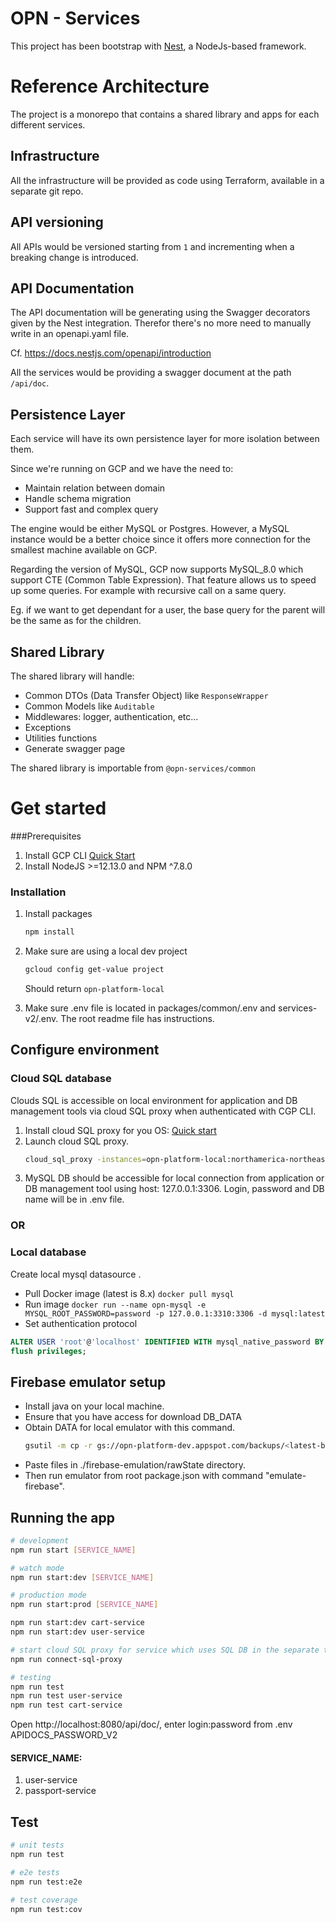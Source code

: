 # OPN - Services
This project has been bootstrap with [Nest](https://github.com/nestjs/nest), a NodeJs-based framework.

# Reference Architecture 
The project is a monorepo that contains a shared library and apps for each different services.

## Infrastructure
All the infrastructure will be provided as code using Terraform, available in a separate git repo.

## API versioning
All APIs would be versioned starting from `1` and incrementing when a breaking change is introduced.

## API Documentation
The API documentation will be generating using the Swagger decorators given by the Nest integration.
Therefor there's no more need to manually write in an openapi.yaml file.

Cf. https://docs.nestjs.com/openapi/introduction

All the services would be providing a swagger document at the path `/api/doc`.
 
## Persistence Layer
Each service will have its own persistence layer for more isolation between them.
 
Since we're running on GCP and we have the need to:
- Maintain relation between domain
- Handle schema migration
- Support fast and complex query

The engine would be either MySQL or Postgres. 
However, a MySQL instance would be a better choice since it offers more connection 
for the smallest machine available on GCP.

Regarding the version of MySQL, GCP now supports MySQL_8.0 which support CTE (Common Table Expression).
That feature allows us to speed up some queries. For example with recursive call on a same query. 

Eg. if we want to get dependant for a user, the base query for the parent will be the same as for the children. 

## Shared Library
The shared library will handle:
- Common DTOs (Data Transfer Object) like `ResponseWrapper`
- Common Models like `Auditable`
- Middlewares: logger, authentication, etc...
- Exceptions
- Utilities functions
- Generate swagger page

The shared library is importable from `@opn-services/common`

# Get started
###Prerequisites
1. Install GCP CLI [Quick Start](https://cloud.google.com/sdk/docs/quickstart) 
1. Install NodeJS >=12.13.0 and NPM ^7.8.0

### Installation
1. Install packages
    ```sh
    npm install
    ```
1. Make sure are using a local dev project
    ```sh
    gcloud config get-value project
    ```
    Should return `opn-platform-local`

1. Make sure .env file is located in packages/common/.env and services-v2/.env. The root readme file has instructions.


## Configure environment

### Cloud SQL database
Clouds SQL is accessible on local environment for application and DB management tools via cloud SQL proxy when authenticated with CGP CLI.
1. Install cloud SQL proxy for you OS: [Quick start](https://cloud.google.com/sql/docs/mysql/quickstart-proxy-test)
1. Launch cloud SQL proxy.
    ```sh
    cloud_sql_proxy -instances=opn-platform-local:northamerica-northeast1:opn-platform-db-server-local:sql-inst=tcp:3306
    ```
1. MySQL DB should be accessible for local connection from application or DB management tool using host: 127.0.0.1:3306. Login, password and DB name will be in .env file.
### OR
### Local database
Create local mysql datasource .
- Pull Docker image (latest is 8.x)
`docker pull mysql`
- Run image
`docker run --name opn-mysql -e MYSQL_ROOT_PASSWORD=password -p 127.0.0.1:3310:3306 -d mysql:latest`
- Set authentication protocol
```SQL
ALTER USER 'root'@'localhost' IDENTIFIED WITH mysql_native_password BY 'password';
flush privileges;
```

## Firebase emulator setup
- Install java on your local machine.
- Ensure that you have access for download DB_DATA
- Obtain DATA for local emulator with this command.
    ```sh
    gsutil -m cp -r gs://opn-platform-dev.appspot.com/backups/<latest-buckup-folder-name> ./
    ```
- Paste files in ./firebase-emulation/rawState directory.
- Then run emulator from root package.json with command "emulate-firebase". 

## Running the app

```sh
# development
npm run start [SERVICE_NAME]

# watch mode
npm run start:dev [SERVICE_NAME]

# production mode
npm run start:prod [SERVICE_NAME]

npm run start:dev cart-service
npm run start:dev user-service

# start cloud SQL proxy for service which uses SQL DB in the separate terminal:
npm run connect-sql-proxy

# testing
npm run test
npm run test user-service
npm run test cart-service
```
Open http://localhost:8080/api/doc/, enter login:password from .env APIDOCS_PASSWORD_V2

#### SERVICE_NAME:
1. user-service
1. passport-service

## Test

```sh
# unit tests
npm run test

# e2e tests
npm run test:e2e

# test coverage
npm run test:cov
```
